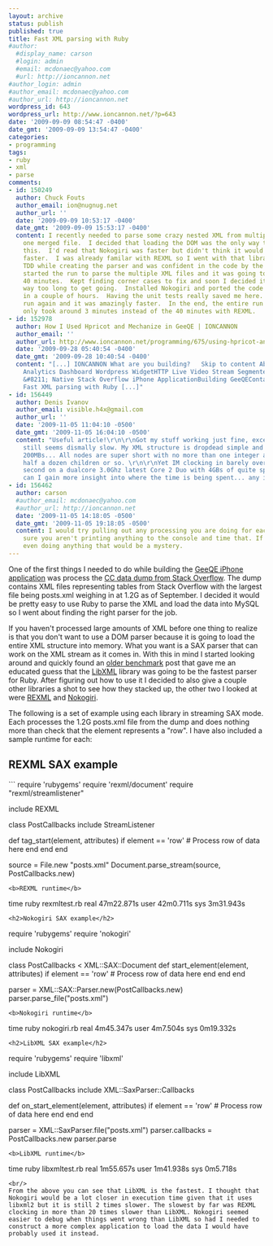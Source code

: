 ```yaml
---
layout: archive
status: publish
published: true
title: Fast XML parsing with Ruby
#author:
  #display_name: carson
  #login: admin
  #email: mcdonaec@yahoo.com
  #url: http://ioncannon.net
#author_login: admin
#author_email: mcdonaec@yahoo.com
#author_url: http://ioncannon.net
wordpress_id: 643
wordpress_url: http://www.ioncannon.net/?p=643
date: '2009-09-09 08:54:47 -0400'
date_gmt: '2009-09-09 13:54:47 -0400'
categories:
- programming
tags:
- ruby
- xml
- parse
comments:
- id: 150249
  author: Chuck Fouts
  author_email: ion@nugnug.net
  author_url: ''
  date: '2009-09-09 10:53:17 -0400'
  date_gmt: '2009-09-09 15:53:17 -0400'
  content: I recently needed to parse some crazy nested XML from multiple files into
    one merged file.  I decided that loading the DOM was the only way to accomplish
    this.  I'd read that Nokogiri was faster but didn't think it would be that much
    faster.  I was already familar with REXML so I went with that library.  I used
    TDD while creating the parser and was confident in the code by the time I finished.  I
    started the run to parse the multiple XML files and it was going to take almost
    40 minutes.  Kept finding corner cases to fix and soon I decided it was taking
    way too long to get going.  Installed Nokogiri and ported the code to use Nokogiri
    in a couple of hours.  Having the unit tests really saved me here.  Started the
    run again and it was amazingly faster.  In the end, the entire run with Nokogiri
    only took around 3 minutes instead of the 40 minutes with REXML.
- id: 152978
  author: How I Used Hpricot and Mechanize in GeeQE | IONCANNON
  author_email: ''
  author_url: http://www.ioncannon.net/programming/675/using-hpricot-and-mechanize/
  date: '2009-09-28 05:40:54 -0400'
  date_gmt: '2009-09-28 10:40:54 -0400'
  content: "[...] IONCANNON What are you building?   Skip to content AboutProjectsGoogle
    Analytics Dashboard Wordpress WidgetHTTP Live Video Stream Segmenter and DistributorGeeQE
    &#8211; Native Stack Overflow iPhone ApplicationBuilding GeeQEContactSitemap       &laquo;
    Fast XML parsing with Ruby [...]"
- id: 156449
  author: Denis Ivanov
  author_email: visible.h4x@gmail.com
  author_url: ''
  date: '2009-11-05 11:04:10 -0500'
  date_gmt: '2009-11-05 16:04:10 -0500'
  content: "Useful article!\r\n\r\nGot my stuff working just fine, except that libxml-ruby
    still seems dismally slow. My XML structure is dropdead simple and my file is
    200MBs... All nodes are super short with no more than one integer attribute and
    half a dozen children or so. \r\n\r\nYet IM clocking in barely over one node a
    second on a dualcore 3.0Ghz latest Core 2 Duo with 4GBs of quite speedy DDR2 ram...\r\n\r\nHow
    can I gain more insight into where the time is being spent... any ideas, guys?"
- id: 156462
  author: carson
  #author_email: mcdonaec@yahoo.com
  #author_url: http://ioncannon.net
  date: '2009-11-05 14:18:05 -0500'
  date_gmt: '2009-11-05 19:18:05 -0500'
  content: I would try pulling out any processing you are doing for each node, make
    sure you aren't printing anything to the console and time that. If you aren't
    even doing anything that would be a mystery.
---
```

One of the first things I needed to do while building the <a href="http://www.ioncannon.net/projects/geeqe/">GeeQE iPhone application</a> was process the <a href="http://blog.stackoverflow.com/2009/06/stack-overflow-creative-commons-data-dump/">CC data dump from Stack Overflow</a>. The dump contains XML files representing tables from Stack Overflow with the largest file being posts.xml weighing in at 1.2G as of September. I decided it would be pretty easy to use Ruby to parse the XML and load the data into MySQL so I went about finding the right parser for the job. 

If you haven't processed large amounts of XML before one thing to realize is that you don't want to use a DOM parser because it is going to load the entire XML structure into memory. What you want is a SAX parser that can work on the XML stream as it comes in. With this in mind I started looking around and quickly found an <a href="http://depixelate.com/2008/4/23/ruby-xml-parsing-benchmarks">older benchmark</a> post that gave me an educated guess that the <a href="http://libxml.rubyforge.org/">LibXML</a> library was going to be the fastest parser for Ruby. After figuring out how to use it I decided to also give a couple other libraries a shot to see how they stacked up, the other two I looked at were <a href="http://www.germane-software.com/software/rexml/">REXML</a> and <a href="http://nokogiri.rubyforge.org/nokogiri/">Nokogiri</a>.


The following is a set of example using each library in streaming SAX mode. Each processes the 1.2G posts.xml file from the dump and does nothing more than check that the element represents a "row". I have also included a sample runtime for each:

<h2>REXML SAX example</h2>
```
require 'rubygems'
require 'rexml/document'
require "rexml/streamlistener"

include REXML

class PostCallbacks
  include StreamListener

  def tag_start(element, attributes)
    if element == 'row'
      # Process row of data here
    end
  end
end

source = File.new "posts.xml"
Document.parse_stream(source, PostCallbacks.new)
```
<b>REXML runtime</b>

```
time ruby rexmltest.rb
real    47m22.871s
user    42m0.711s
sys     3m31.943s
```
<h2>Nokogiri SAX example</h2>
```
require 'rubygems'
require 'nokogiri'

include Nokogiri

class PostCallbacks < XML::SAX::Document
  def start_element(element, attributes)
    if element == 'row'
      # Process row of data here
    end
  end
end

parser = XML::SAX::Parser.new(PostCallbacks.new)
parser.parse_file("posts.xml")
```
<b>Nokogiri runtime</b>

```
time ruby nokogiri.rb
real    4m45.347s
user    4m7.504s
sys     0m19.332s
```
<h2>LibXML SAX example</h2>
```
require 'rubygems'
require 'libxml'

include LibXML

class PostCallbacks
  include XML::SaxParser::Callbacks

  def on_start_element(element, attributes)
    if element == 'row'
      # Process row of data here
    end
  end
end

parser = XML::SaxParser.file("posts.xml")
parser.callbacks = PostCallbacks.new
parser.parse
```
<b>LibXML runtime</b>

```
time ruby libxmltest.rb
real    1m55.657s
user    1m41.938s
sys     0m5.718s
```
<br/>
From the above you can see that LibXML is the fastest. I thought that Nokogiri would be a lot closer in execution time given that it uses libxml2 but it is still 2 times slower. The slowest by far was REXML clocking in more than 20 times slower than LibXML. Nokogiri seemed easier to debug when things went wrong than LibXML so had I needed to construct a more complex application to load the data I would have probably used it instead.


